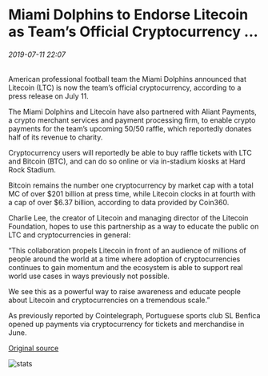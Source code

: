 # Miami Dolphins to Endorse Litecoin as Team’s Official Cryptocurrency ...

###### 2019-07-11 22:07

American professional football team the Miami Dolphins announced that Litecoin (LTC) is now the team’s official cryptocurrency, according to a press release on July 11.

The Miami Dolphins and Litecoin have also partnered with Aliant Payments, a crypto merchant services and payment processing firm, to enable crypto payments for the team’s upcoming 50/50 raffle, which reportedly donates half of its revenue to charity.

Cryptocurrency users will reportedly be able to buy raffle tickets with LTC and Bitcoin (BTC), and can do so online or via in-stadium kiosks at Hard Rock Stadium.

Bitcoin remains the number one cryptocurrency by market cap with a total MC of over $201 billion at press time, while Litecoin clocks in at fourth with a cap of over $6.37 billion, according to data provided by Coin360.

Charlie Lee, the creator of Litecoin and managing director of the Litecoin Foundation, hopes to use this partnership as a way to educate the public on LTC and cryptocurrencies in general:

“This collaboration propels Litecoin in front of an audience of millions of people around the world at a time where adoption of cryptocurrencies continues to gain momentum and the ecosystem is able to support real world use cases in ways previously not possible.

We see this as a powerful way to raise awareness and educate people about Litecoin and cryptocurrencies on a tremendous scale.”

As previously reported by Cointelegraph, Portuguese sports club SL Benfica opened up payments via cryptocurrency for tickets and merchandise in June.

[Original source](https://cointelegraph.com/news/miami-dolphins-to-endorse-litecoin-as-teams-official-cryptocurrency)

![stats](https://c.statcounter.com/11760860/0/a89fa40b/1/ "stats")